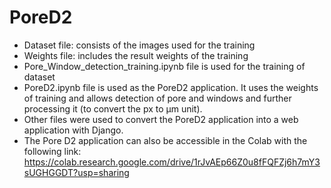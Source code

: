 # PoreD2

- Dataset file: consists of the images used for the training
- Weights file: includes the result weights of the training
- Pore_Window_detection_training.ipynb file is used for the training of dataset
- PoreD2.ipynb file is used as the PoreD2 application. It uses the weights of training and allows detection of pore and windows and further processing it (to convert the px to μm unit).
- Other files were used to convert the PoreD2 application into a web application with Django.
- The Pore D2 application can also be accessible in the Colab with the following link: https://colab.research.google.com/drive/1rJvAEp66Z0u8fFQFZj6h7mY3sUGHGGDT?usp=sharing
